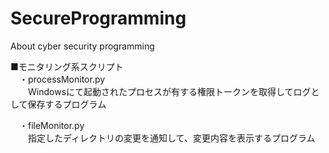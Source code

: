 # SecureProgramming
About cyber security programming  

■モニタリング系スクリプト  
　・processMonitor.py  
　　Windowsにて起動されたプロセスが有する権限トークンを取得してログとして保存するプログラム  

　・fileMonitor.py  
　　指定したディレクトリの変更を通知して、変更内容を表示するプログラム  
